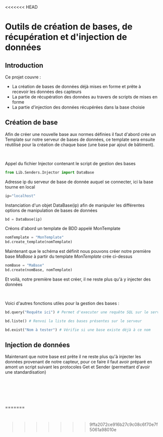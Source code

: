 <<<<<<< HEAD
# Outils de création de bases, de récupération et d'injection de données

## Introduction

Ce projet couvre :

- La création de bases de données déjà mises en forme et prête à recevoir les données des capteurs
- La partie de récupération des données au travers de scripts de mises en forme
- La partie d'injection des données récupérées dans la base choisie

## Création de base

Afin de créer une nouvelle base aux normes définies il faut d'abord crée un Template sur notre serveur de bases de données, ce template sera ensuite réutilisé pour la création de chaque base (une base par ajout de bâtiment).

<br>

Appel du fichier Injector contenant le script de gestion des bases

```python
from Lib.Senders.Injector import DataBase
```

Adresse ip du serveur de base de donnée auquel se connecter, ici la base tourne en local

```python
ip="localhost"
```

Instanciation d'un objet DataBase(ip) afin de manipuler les différentes options de manipulation de bases de données

```python
bd = DataBase(ip)
```

Créons d'abord un template de BDD appelé MonTemplate

```python
nomTemplate = "MonTemplate"
bd.create_template(nomTemplate)
```

Maintenant que le schéma est définit nous pouvons créer notre première base _MaBase_ à partir du template _MonTemplate_ crée ci-dessus

```python
nomBase = "MaBase"
bd.create(nomBase, nomTemplate)
```

Et voilà, notre première base est créer, il ne reste plus qu'à y injecter des données

<br>

Voici d'autres fonctions utiles pour la gestion des bases :

```python
bd.query("Requête ici") # Permet d'executer une requête SQL sur le serveur

bd.liste() # Renvoi la liste des bases présentes sur le serveur

bd.exist("Nom à tester") # Vérifie si une base existe déjà à ce nom
```

## Injection de données

Maintenant que notre base est prête il ne reste plus qu'à injecter les données provenant de notre capteur, pour ce faire il faut avoir préparé en amont un script suivant les protocoles Get et Sender (permettant d'avoir une standardisation)

```python
```

```python
```

```python
```

```python
```

```python
```

```python
```
=======
# 
>>>>>>> 9ffa2072ce916b27c9c08c6f70e7f5061a98010e
